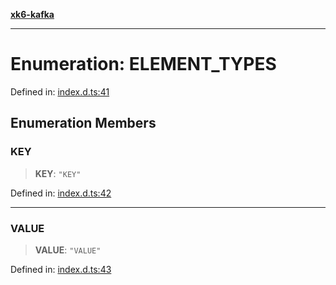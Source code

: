 [**xk6-kafka**](../README.md)

---

# Enumeration: ELEMENT_TYPES

Defined in: [index.d.ts:41](https://github.com/mostafa/xk6-kafka/blob/main/api-docs/index.d.ts#L41)

## Enumeration Members

### KEY

> **KEY**: `"KEY"`

Defined in: [index.d.ts:42](https://github.com/mostafa/xk6-kafka/blob/main/api-docs/index.d.ts#L42)

---

### VALUE

> **VALUE**: `"VALUE"`

Defined in: [index.d.ts:43](https://github.com/mostafa/xk6-kafka/blob/main/api-docs/index.d.ts#L43)
